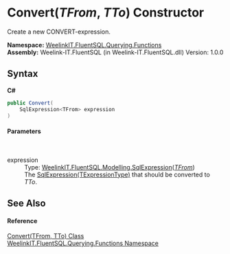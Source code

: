 # Convert(*TFrom*, *TTo*) Constructor 
 

Create a new CONVERT-expression.

**Namespace:**&nbsp;<a href="6b99a131-e31e-85f7-077f-e177553e0606">WeelinkIT.FluentSQL.Querying.Functions</a><br />**Assembly:**&nbsp;Weelink-IT.FluentSQL (in Weelink-IT.FluentSQL.dll) Version: 1.0.0

## Syntax

**C#**<br />
``` C#
public Convert(
	SqlExpression<TFrom> expression
)
```


#### Parameters
&nbsp;<dl><dt>expression</dt><dd>Type: <a href="6d3bd1b1-9588-4b2a-b617-fde5eea88b0a">WeelinkIT.FluentSQL.Modelling.SqlExpression</a>(<a href="3682d64d-904f-b030-2465-7ff640376273">*TFrom*</a>)<br />The <a href="6d3bd1b1-9588-4b2a-b617-fde5eea88b0a">SqlExpression(TExpressionType)</a> that should be converted to *TTo*.</dd></dl>

## See Also


#### Reference
<a href="3682d64d-904f-b030-2465-7ff640376273">Convert(TFrom, TTo) Class</a><br /><a href="6b99a131-e31e-85f7-077f-e177553e0606">WeelinkIT.FluentSQL.Querying.Functions Namespace</a><br />